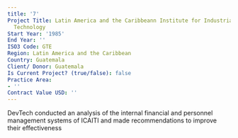 ```yaml
---
title: '7'
Project Title: Latin America and the Caribbeann Institute for Industrial Research
  Technology
Start Year: '1985'
End Year: ''
ISO3 Code: GTE
Region: Latin America and the Caribbean
Country: Guatemala
Client/ Donor: Guatemala
Is Current Project? (true/false): false
Practice Area:
- ''
Contract Value USD: ''
---
```


DevTech conducted an analysis of the internal financial and personnel management systems of ICAITI and made recommendations to improve their effectiveness